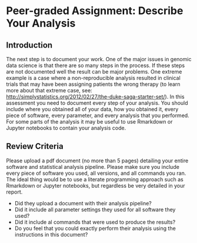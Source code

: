 # Peer-graded Assignment: Describe Your Analysis

## Introduction
The next step is to document your work. One of the major issues in genomic data science is that there are so many steps in the process. If these steps are not documented well the result can be major problems. One extreme example is a case where a non-reproducible analysis resulted in clinical trials that may have been assigning patients the wrong therapy (to learn more about that extreme case, see: http://simplystatistics.org/2012/02/27/the-duke-saga-starter-set/). In this assessment you need to document every step of your analysis. You should include where you obtained all of your data, how you obtained it, every piece of software, every parameter, and every analysis that you performed. For some parts of the analysis it may be useful to use Rmarkdown or Jupyter notebooks to contain your analysis code.

## Review Criteria
Please upload a pdf document (no more than 5 pages) detailing your entire software and statistical analysis pipeline. Please make sure you include every piece of software you used, all versions, and all commands you ran. The ideal thing would be to use a literate programming approach such as Rmarkdown or Jupyter notebooks, but regardless be very detailed in your report.

* Did they upload a document with their analysis pipeline?
* Did it include all parameter settings they used for all software they used?
* Did it include al commands that were used to produce the results?
* Do you feel that you could exactly perform their analysis using the instructions in this document?
